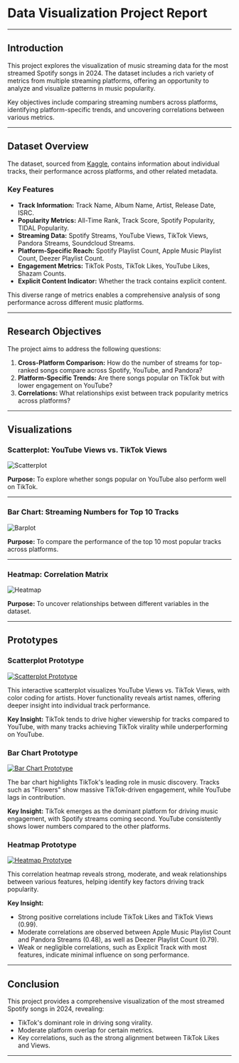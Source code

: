 # Data Visualization Project Report

---

## **Introduction**

This project explores the visualization of music streaming data for the most streamed Spotify songs in 2024. The dataset includes a rich variety of metrics from multiple streaming platforms, offering an opportunity to analyze and visualize patterns in music popularity. 

Key objectives include comparing streaming numbers across platforms, identifying platform-specific trends, and uncovering correlations between various metrics. 

---

## **Dataset Overview**

The dataset, sourced from [Kaggle](https://www.kaggle.com/datasets/nelgiriyewithana/most-streamed-spotify-songs-2024/data), contains information about individual tracks, their performance across platforms, and other related metadata.

### **Key Features**
- **Track Information:** Track Name, Album Name, Artist, Release Date, ISRC.
- **Popularity Metrics:** All-Time Rank, Track Score, Spotify Popularity, TIDAL Popularity.
- **Streaming Data:** Spotify Streams, YouTube Views, TikTok Views, Pandora Streams, Soundcloud Streams.
- **Platform-Specific Reach:** Spotify Playlist Count, Apple Music Playlist Count, Deezer Playlist Count.
- **Engagement Metrics:** TikTok Posts, TikTok Likes, YouTube Likes, Shazam Counts.
- **Explicit Content Indicator:** Whether the track contains explicit content.

This diverse range of metrics enables a comprehensive analysis of song performance across different music platforms.

---

## **Research Objectives**

The project aims to address the following questions:
1. **Cross-Platform Comparison:** How do the number of streams for top-ranked songs compare across Spotify, YouTube, and Pandora?
2. **Platform-Specific Trends:** Are there songs popular on TikTok but with lower engagement on YouTube?
3. **Correlations:** What relationships exist between track popularity metrics across platforms?

---

## **Visualizations**

### **Scatterplot: YouTube Views vs. TikTok Views**

![Scatterplot](https://github.com/JiarongF/dataviz-project-proposal/blob/master/scatterplot.png)

**Purpose:** To explore whether songs popular on YouTube also perform well on TikTok.

---

### **Bar Chart: Streaming Numbers for Top 10 Tracks**

![Barplot](https://github.com/JiarongF/dataviz-project-proposal/blob/master/barplot.png)

**Purpose:** To compare the performance of the top 10 most popular tracks across platforms.


---

### **Heatmap: Correlation Matrix**

![Heatmap](https://github.com/JiarongF/dataviz-project-proposal/blob/master/heatmap.png)

**Purpose:** To uncover relationships between different variables in the dataset.

---

## **Prototypes**

### **Scatterplot Prototype**

[![Scatterplot Prototype](https://github.com/JiarongF/dataviz-project-proposal/blob/master/vizhub%20scatterplot.png)](https://vizhub.com/JiarongF/songs-scatter-views)

This interactive scatterplot visualizes YouTube Views vs. TikTok Views, with color coding for artists. Hover functionality reveals artist names, offering deeper insight into individual track performance.

**Key Insight:** TikTok tends to drive higher viewership for tracks compared to YouTube, with many tracks achieving TikTok virality while underperforming on YouTube.

### **Bar Chart Prototype**

[![Bar Chart Prototype](https://github.com/JiarongF/dataviz-project-proposal/blob/master/vizhub%20barplot.png)](https://vizhub.com/JiarongF/02f045b471f6419d903804bc5086ab54)

The bar chart highlights TikTok's leading role in music discovery. Tracks such as "Flowers" show massive TikTok-driven engagement, while YouTube lags in contribution.

**Key Insight:** TikTok emerges as the dominant platform for driving music engagement, with Spotify streams coming second. YouTube consistently shows lower numbers compared to the other platforms.

### **Heatmap Prototype**

[![Heatmap Prototype](https://github.com/JiarongF/dataviz-project-proposal/blob/master/vizhub%20heatmap.png)](https://vizhub.com/JiarongF/35197c9881a947ffaf9a0efcf9b20b1a?mode=embed)

This correlation heatmap reveals strong, moderate, and weak relationships between various features, helping identify key factors driving track popularity.

**Key Insight:** 
  - Strong positive correlations include TikTok Likes and TikTok Views (0.99).
  - Moderate correlations are observed between Apple Music Playlist Count and Pandora Streams (0.48), as well as Deezer Playlist Count (0.79).
  - Weak or negligible correlations, such as Explicit Track with most features, indicate minimal influence on song performance.

---

## **Conclusion**

This project provides a comprehensive visualization of the most streamed Spotify songs in 2024, revealing:
- TikTok's dominant role in driving song virality.
- Moderate platform overlap for certain metrics.
- Key correlations, such as the strong alignment between TikTok Likes and Views.

--- 
